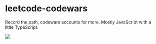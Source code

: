 # leetcode-codewars
Record the path, codewars accounts for more.
Mostly JavaScript with a little TypeScript.

![](https://www.codewars.com/users/Celine10/badges/large)